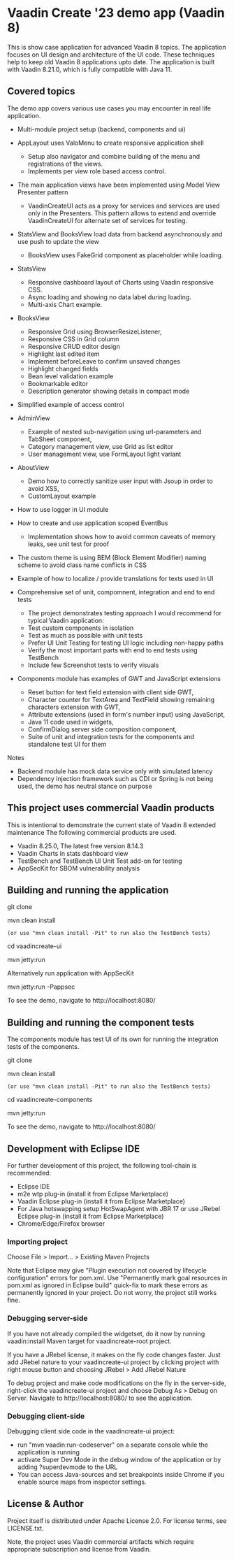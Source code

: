 # Vaadin Create '23 demo app (Vaadin 8)

This is show case application for advanced Vaadin 8 topics. The application focuses on UI design and architecture of the UI code. These techniques help to keep old Vaadin 8 applications upto date. The application is built with Vaadin 8.21.0, which is fully compatible with Java 11.

## Covered topics

The demo app covers various use cases you may encounter in real life application.

- Multi-module project setup (backend, components and ui)
- AppLayout uses ValoMenu to create responsive application shell
	- Setup also navigator and combine building of the menu and registrations of the views.
	- Implements per view role based access control.
- The main application views have been implemented using Model View Presenter pattern
	- VaadinCreateUI acts as a proxy for services and services are used only in the Presenters. This pattern allows to extend and override VaadinCreateUI for alternate set of services for testing.	
- StatsView and BooksView load data from backend asynchronously and use push to update the view
	- BooksView uses FakeGrid component as placeholder while loading.
- StatsView
	- Responsive dashboard layout of Charts using Vaadin responsive CSS.
	- Async loading and showing no data label during loading.
	- Multi-axis Chart example.
- BooksView
	- Responsive Grid using BrowserResizeListener, 
	- Responsive CSS in Grid column
	- Responsive CRUD editor design
	- Highlight last edited item
	- Implement beforeLeave to confirm unsaved changes
	- Highlight changed fields
	- Bean level validation example
	- Bookmarkable editor
	- Description generator showing details in compact mode
- Simplified example of access control
- AdminView
	- Example of nested sub-navigation using url-parameters and TabSheet component,
	- Category management view, use Grid as list editor
	- User management view, use FormLayout light variant
- AboutView
	- Demo how to correctly sanitize user input with Jsoup in order to avoid XSS,
	- CustomLayout example
- How to use logger in UI module
- How to create and use application scoped EventBus
	- Implementation shows how to avoid common caveats of memory leaks, see unit test for proof
- The custom theme is using BEM (Block Element Modifier) naming scheme to avoid class name conflicts in CSS
- Example of how to localize / provide translations for texts used in UI
- Comprehensive set of unit, compomnent, integration and end to end tests
    - The project demonstrates testing approach I would recommend for typical Vaadin application:
    - Test custom components in isolation
    - Test as much as possible with unit tests
    - Prefer UI Unit Testing for testing UI logic including non-happy paths
    - Verify the most important parts with end to end tests using TestBench
    - Include few Screenshot tests to verify visuals

- Components module has examples of GWT and JavaScript extensions
	- Reset button for text field extension with client side GWT,
	- Character counter for TextArea and TextField showing remaining characters extension with GWT,
	- Attribute extensions (used in form's number input) using JavaScript,
	- Java 11 code used in widgets,
	- ConfirmDialog server side composition component,
	- Suite of unit and integration tests for the components and standalone test UI for them

Notes

- Backend module has mock data service only with simulated latency
- Dependency injection framework such as CDI or Spring is not being used, the demo has neutral stance on purpose

## This project uses commercial Vaadin products

This is intentional to demonstrate the current state of Vaadin 8 extended maintenance
The following commercial products are used.

- Vaadin 8.25.0, The latest free version 8.14.3
- Vaadin Charts in stats dashboard view
- TestBench and TestBench UI Unit Test add-on for testing 
- AppSecKit for SBOM vulnerability analysis

## Building and running the application

git clone <url of the repository>

mvn clean install

    (or use "mvn clean install -Pit" to run also the TestBench tests)

cd vaadincreate-ui

mvn jetty:run

Alternatively run application with AppSecKit

mvn jetty:run -Pappsec

To see the demo, navigate to http://localhost:8080/

## Building and running the component tests

The components module has test UI of its own for running the integration tests of the components.

git clone <url of the repository>

mvn clean install

    (or use "mvn clean install -Pit" to run also the TestBench tests)

cd vaadincreate-components

mvn jetty:run

To see the demo, navigate to http://localhost:8080/

## Development with Eclipse IDE

For further development of this project, the following tool-chain is recommended:
- Eclipse IDE
- m2e wtp plug-in (install it from Eclipse Marketplace)
- Vaadin Eclipse plug-in (install it from Eclipse Marketplace)
- For Java hotswapping setup HotSwapAgent with JBR 17 or use JRebel Eclipse plug-in (install it from Eclipse Marketplace)
- Chrome/Edge/Firefox browser

### Importing project

Choose File > Import... > Existing Maven Projects

Note that Eclipse may give "Plugin execution not covered by lifecycle configuration" errors for pom.xml. Use "Permanently mark goal resources in pom.xml as ignored in Eclipse build" quick-fix to mark these errors as permanently ignored in your project. Do not worry, the project still works fine. 

### Debugging server-side

If you have not already compiled the widgetset, do it now by running vaadin:install Maven target for vaadincreate-root project.

If you have a JRebel license, it makes on the fly code changes faster. Just add JRebel nature to your vaadincreate-ui project by clicking project with right mouse button and choosing JRebel > Add JRebel Nature

To debug project and make code modifications on the fly in the server-side, right-click the vaadincreate-ui project and choose Debug As > Debug on Server. Navigate to http://localhost:8080/ to see the application.

### Debugging client-side

Debugging client side code in the vaadincreate-ui project:
  - run "mvn vaadin:run-codeserver" on a separate console while the application is running
  - activate Super Dev Mode in the debug window of the application or by adding ?superdevmode to the URL
  - You can access Java-sources and set breakpoints inside Chrome if you enable source maps from inspector settings.
 

## License & Author

Project itself is distributed under Apache License 2.0. For license terms, see LICENSE.txt.

Note, the project uses Vaadin commercial artifacts which require appropriate subscription and license from Vaadin.

